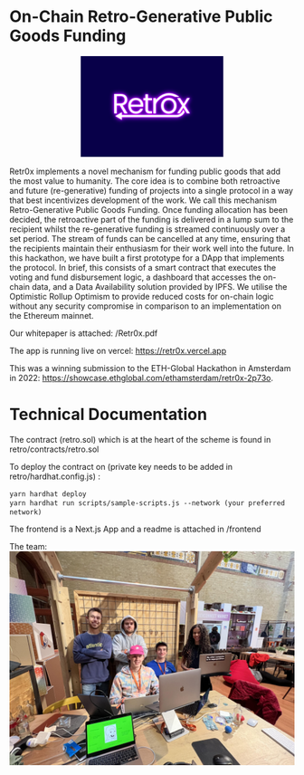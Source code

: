  # On-Chain Retro-Generative Public Goods Funding
 
 <p align="center">
   <img src="/images/retro-01-2.jpg" width=50% height=20%>
</p>

 

 



Retr0x implements a novel mechanism for funding public goods that add the most value to humanity. The core idea is to combine both retroactive and future (re-generative) funding of projects into a single protocol in a way that best incentivizes development of the work. We call this mechanism Retro-Generative Public Goods Funding. Once funding allocation has been decided, the retroactive part of the funding is delivered in a lump sum to the recipient whilst the re-generative funding is streamed continuously over a set period. The stream of funds can be cancelled at any time, ensuring that the recipients maintain their enthusiasm for their work well into the future. In this hackathon, we have built a first prototype for a DApp that implements the protocol. In brief, this consists of a smart contract that executes the voting and fund disbursement logic, a dashboard that accesses the on-chain data, and a Data Availability solution provided by IPFS. We utilise the Optimistic Rollup Optimism to provide reduced costs for on-chain logic without any security compromise in comparison to an implementation on the Ethereum mainnet. 
 
Our whitepaper is attached: /Retr0x.pdf

The app is running live on vercel: https://retr0x.vercel.app

This was a winning submission to the ETH-Global Hackathon in Amsterdam in 2022: https://showcase.ethglobal.com/ethamsterdam/retr0x-2p73o.
 
# Technical Documentation

The contract (retro.sol) which is at the heart of the scheme is found in retro/contracts/retro.sol 

To deploy the contract on (private key needs to be added in retro/hardhat.config.js) :

```
yarn hardhat deploy
yarn hardhat run scripts/sample-scripts.js --network (your preferred network)
```

The frontend is a Next.js App and a readme is attached in /frontend

The team:
![alt text](images/IMG_4709-min.jpg "Team")
